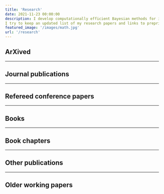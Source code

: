 ```yaml
---
title: 'Research'
date: 2021-11-23 00:00:00
description: I develop computationally efficient Bayesian methods for inference, prediction and decision making with flexible probabilistic models.\ 
I try to keep an updated list of my research papers and links to preprints or journal versions.
featured_image: '/images/math.jpg'
url: '/research'
---
```



## ArXived



---

## Journal publications


---

## Refereed conference papers

---

## Books

---

## Book chapters

---

## Other publications

---

## Older working papers

